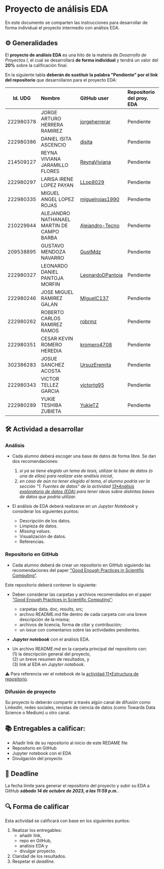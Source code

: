 # Proyecto de análisis EDA

En este documento se comparten las instrucciones para desarrollar de forma individual el proyecto intermedio con análisis EDA.

## ⚙️ Generalidades
El **proyecto de análisis EDA** es una hito de la materia de _Desarrollo de Proyectos I_, el cual se desarrollará **de forma individual** y tendrá un valor del **20%** sobre la calificación final.

En la siguiente tabla **deberán de sustituir la palabra "Pendiente" por el link del repositorio** que desarrollaron para el proyecto EDA:

| Id. UDG | Nombre | GitHub user | Repositorio del proy. EDA |
|:-------:|:-------|:------------|:--------------------------|
|222980378|JORGE ARTURO HERRERA RAMIREZ|[jorgeherrerar](https://github.com/jorgeherrerar) |Pendiente |
|222980386|DANIEL ISITA ASCENCIO|[disita](https://github.com/disita) |Pendiente |
|214509127|REYNA VIVIANA JARAMILLO FLORES|[ReynaViviana](https://github.com/ReynaViviana) |Pendiente |
|222980297|LARISA IRENE LOPEZ PAYAN |[LLop8029](https://github.com/LLop8029) |Pendiente |
|222980335|MIGUEL ANGEL LOPEZ ROJAS |[miguelrojas1990](https://github.com/miguelrojas1990) |Pendiente |
|210229944|ALEJANDRO NATHANAEL MARTIN DE CAMPO BARBA |[Alejandro-Tecno](https://github.com/Alejandro-Tecno) |Pendiente |
|209538895|GUSTAVO MENDOZA NAVARRO |[GustMdz](https://github.com/GustMdz) |Pendiente |
|222980327|LEONARDO DANIEL PANTOJA MORFIN |[LeonardoDPantoja](https://github.com/LeonardoDPantoja) |Pendiente |
|222980246|JOSE MIGUEL RAMIREZ GALAN |[MIguelC137](https://github.com/MIguelC137) |Pendiente |
|222980262|ROBERTO CARLOS RAMIREZ RAMOS |[robrmz](https://github.com/robrmz) |Pendiente |
|222980351|CESAR KEVIN ROMERO HEREDIA |[kromero4708](https://github.com/kromero4708) |Pendiente |
|302386283|JOSUE SANCHEZ ACOSTA |[UrsuzEremita](https://github.com/UrsuzEremita) |Pendiente |
|222980343|VICTOR TELLEZ GARCIA |[victortg95](https://github.com/victortg95) |Pendiente |
|222980289|YUKIE TESHIBA ZUBIETA |[YukieTZ](https://github.com/YukieTZ) |Pendiente |


## 🛠 Actividad a desarrollar

### Análisis
- Cada alumno deberá escoger una base de datos de forma libre. Se dan dos recomendaciones:
  1. _si ya se tiene elegido un tema de tesis, utilizar la base de datos (o una de ellas) para realizar este análisis inicial_,
  2. _en caso de aún no tener elegido el tema, el alumno podría ver la sección "1. Fuentes de datos" de la actividad [13•Análisis exploratorio de datos (EDA)](https://github.com/vcuspinera/UDG_MCD_Project_Dev_I/blob/main/actividades/13_EDA.ipynb) para tener ideas sobre distintas bases de datos que podría utilizar._

- El análisis de EDA deberá realizarse en un *Jupyter Notebook* y considerar los siguientes puntos:
  - Descripción de los datos.
  - Limpieza de datos.
  - *Missing values*.
  - Visualización de datos.
  - Referencias.
  

### Repositorio en GitHub
- Cada alumno deberá de crear un repositorio en GitHub siguiendo las recomendaciones del paper ["Good Enough Practices in Scientific Computing"](https://github.com/vcuspinera/UDG_MCD_Project_Dev_I/tree/main/actividades/material).

Este repositorio deberá contener lo siguiente:

- Deben considerar las carpetas y archivos recomendados en el paper ["Good Enough Practices in Scientific Computing"](https://github.com/vcuspinera/UDG_MCD_Project_Dev_I/tree/main/actividades/material):
  - carpetas data, doc, results, src; 
  - archivo README.md file dentro de cada carpeta con una breve descripción de la misma; 
  - archivos de licencia, forma de citar y contribución; 
  - un *issue* con comentarios sobre las actividades pendientes.

- __*Jupyter notebook*__ con el análisis EDA.

- Un archivo README.md en la carpeta principal del repositorio con:  
    (1) la descripción general del proyecto,  
    (2) un breve resumen de resultados, y  
    (3) link al EDA en *Jupyter notebook*.  

⚠️ Para referencia ver el notebook de la [actividad 11•Estructura de repositorio](https://github.com/vcuspinera/UDG_MCD_Project_Dev_I/blob/main/actividades/11_Repo_structure.md).

### Difusión de proyecto

Su proyecto lo deberán compartir a través algún canal de difusión como LinkedIn, redes sociales, revistas de ciencia de datos (como Towards Data Science o Medium) u otro canal.

## 📚 Entregables a calificar:

- Añadir link de su repositorio al inicio de este REDAME file
- Repositorio en GitHub
- Jupyter notebook con el EDA
- Divulgación del proyecto


## 📅 Deadline
La fecha límite para generar el repositorio del proyecto y subir su EDA a GitHub __*sábado 14 de octubre de 2023, a las 11:59 p.m.*__.  


## 🔍 Forma de calificar
Esta actividad se calificará con base en los siguientes puntos:

1. Realizar los entregables:
    - añadir link,  
    - repo en GitHub,  
    - análisis EDA y 
    - divulgar proyecto.
2. Claridad de los resultados.
3. Respetar el *deadline*.
